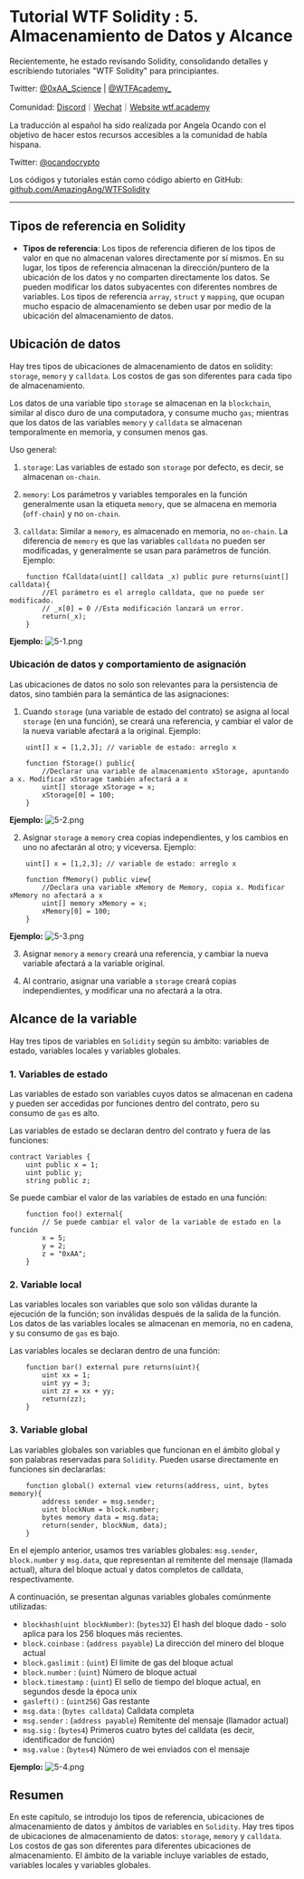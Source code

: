 # Tutorial WTF Solidity : 5. Almacenamiento de Datos y Alcance

Recientemente, he estado revisando Solidity, consolidando detalles y escribiendo tutoriales "WTF Solidity" para principiantes.

Twitter: [@0xAA_Science](https://twitter.com/0xAA_Science) | [@WTFAcademy_](https://twitter.com/WTFAcademy_)

Comunidad: [Discord](https://discord.gg/5akcruXrsk)｜[Wechat](https://docs.google.com/forms/d/e/1FAIpQLSe4KGT8Sh6sJ7hedQRuIYirOoZK_85miz3dw7vA1-YjodgJ-A/viewform?usp=sf_link)｜[Website wtf.academy](https://wtf.academy)

La traducción al español ha sido realizada por Angela Ocando con el objetivo de hacer estos recursos accesibles a la comunidad de habla hispana.

Twitter: [@ocandocrypto](https://twitter.com/ocandocrypto)

Los códigos y tutoriales están como código abierto en GitHub: [github.com/AmazingAng/WTFSolidity](https://github.com/AmazingAng/WTFSolidity)

-----

## Tipos de referencia en Solidity
- **Tipos de referencia**: Los tipos de referencia difieren de los tipos de valor en que no almacenan valores directamente por sí mismos. En su lugar, los tipos de referencia almacenan la dirección/puntero de la ubicación de los datos y no comparten directamente los datos. Se pueden modificar los datos subyacentes con diferentes nombres de variables. Los tipos de referencia `array`, `struct` y `mapping`, que ocupan mucho espacio de almacenamiento se deben usar por medio de la ubicación del almacenamiento de datos.

## Ubicación de datos
Hay tres tipos de ubicaciones de almacenamiento de datos en solidity: `storage`, `memory` y `calldata`. Los costos de gas son diferentes para cada tipo de almacenamiento.

Los datos de una variable tipo `storage` se almacenan en la `blockchain`, similar al disco duro de una computadora, y consume mucho `gas`; mientras que los datos de las variables `memory` y `calldata` se almacenan temporalmente en memoria, y consumen menos gas.

Uso general:

1. `storage`: Las variables de estado son `storage` por defecto, es decir, se almacenan `on-chain`.

2. `memory`: Los parámetros y variables temporales en la función generalmente usan la etiqueta `memory`, que se almacena en memoria (`off-chain`) y no `on-chain`. 

3. `calldata`: Similar a `memory`, es almacenado en memoria, no `on-chain`. La diferencia de `memory` es que las variables `calldata` no pueden ser modificadas, y generalmente se usan para parámetros de función. Ejemplo:

```solidity
    function fCalldata(uint[] calldata _x) public pure returns(uint[] calldata){
        //El parámetro es el arreglo calldata, que no puede ser modificado.
        // _x[0] = 0 //Esta modificación lanzará un error.
        return(_x);
    }
```

**Ejemplo:**
![5-1.png](./img/5-1.png)

### Ubicación de datos y comportamiento de asignación

Las ubicaciones de datos no solo son relevantes para la persistencia de datos, sino también para la semántica de las asignaciones:

1. Cuando `storage` (una variable de estado del contrato) se asigna al local `storage` (en una función), se creará una referencia, y cambiar el valor de la nueva variable afectará a la original. Ejemplo:
```solidity
    uint[] x = [1,2,3]; // variable de estado: arreglo x

    function fStorage() public{
        //Declarar una variable de almacenamiento xStorage, apuntando a x. Modificar xStorage también afectará a x
        uint[] storage xStorage = x;
        xStorage[0] = 100;
    }
```
**Ejemplo:**
![5-2.png](./img/5-2.png)

2. Asignar `storage` a `memory` crea copias independientes, y los cambios en uno no afectarán al otro; y viceversa. Ejemplo:
```solidity
    uint[] x = [1,2,3]; // variable de estado: arreglo x
    
    function fMemory() public view{
        //Declara una variable xMemory de Memory, copia x. Modificar xMemory no afectará a x
        uint[] memory xMemory = x;
        xMemory[0] = 100;
    }
```
**Ejemplo:**
![5-3.png](./img/5-3.png)

3. Asignar `memory` a `memory` creará una referencia, y cambiar la nueva variable afectará a la variable original.

4. Al contrario, asignar una variable a `storage` creará copias independientes, y modificar una no afectará a la otra.

## Alcance de la variable
Hay tres tipos de variables en `Solidity` según su ámbito: variables de estado, variables locales y variables globales.

### 1. Variables de estado
Las variables de estado son variables cuyos datos se almacenan en cadena y pueden ser accedidas por funciones dentro del contrato, pero su consumo de `gas` es alto.

Las variables de estado se declaran dentro del contrato y fuera de las funciones:
```solidity
contract Variables {
    uint public x = 1;
    uint public y;
    string public z;
```

Se puede cambiar el valor de las variables de estado en una función:

```solidity
    function foo() external{
        // Se puede cambiar el valor de la variable de estado en la función
        x = 5;
        y = 2;
        z = "0xAA";
    }
```

### 2. Variable local
Las variables locales son variables que solo son válidas durante la ejecución de la función; son inválidas después de la salida de la función. Los datos de las variables locales se almacenan en memoria, no en cadena, y su consumo de `gas` es bajo.

Las variables locales se declaran dentro de una función:
```solidity
    function bar() external pure returns(uint){
        uint xx = 1;
        uint yy = 3;
        uint zz = xx + yy;
        return(zz);
    }
```

### 3. Variable global
Las variables globales son variables que funcionan en el ámbito global y son palabras reservadas para `Solidity`. Pueden usarse directamente en funciones sin declararlas:

```solidity
    function global() external view returns(address, uint, bytes memory){
        address sender = msg.sender;
        uint blockNum = block.number;
        bytes memory data = msg.data;
        return(sender, blockNum, data);
    }
```
En el ejemplo anterior, usamos tres variables globales: `msg.sender`, `block.number` y `msg.data`, que representan al remitente del mensaje (llamada actual), altura del bloque actual y datos completos de calldata, respectivamente. 

A continuación, se presentan algunas variables globales comúnmente utilizadas:

- `blockhash(uint blockNumber)`: (`bytes32`)          El hash del bloque dado - solo aplica para los 256 bloques más recientes.
- `block.coinbase`             : (`address payable`) La dirección del minero del bloque actual
- `block.gaslimit`             : (`uint`)            El límite de gas del bloque actual
- `block.number`               : (`uint`)            Número de bloque actual
- `block.timestamp`            : (`uint`)            El sello de tiempo del bloque actual, en segundos desde la época unix
- `gasleft()`                  : (`uint256`)         Gas restante
- `msg.data`                   : (`bytes calldata`)  Calldata completa
- `msg.sender`                 : (`address payable`) Remitente del mensaje (llamador actual)
- `msg.sig`                    : (`bytes4`)          Primeros cuatro bytes del calldata (es decir, identificador de función)
- `msg.value`                  : (`bytes4`)          Número de wei enviados con el mensaje

**Ejemplo:**
![5-4.png](./img/5-4.png)

## Resumen
En este capítulo, se introdujo los tipos de referencia, ubicaciones de almacenamiento de datos y ámbitos de variables en `Solidity`. Hay tres tipos de ubicaciones de almacenamiento de datos: `storage`, `memory` y `calldata`. Los costos de gas son diferentes para diferentes ubicaciones de almacenamiento. El ámbito de la variable incluye variables de estado, variables locales y variables globales.

